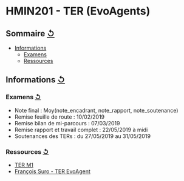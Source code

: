 # HMIN201 - TER (EvoAgents)

## Sommaire [↺](#sommaire-)

- [Informations](#informations-)
  - [Examens](#examens-)
  - [Ressources](#ressources-)

## Informations [↺](#sommaire-)

### Examens [↺](#sommaire-)

- Note final : Moy(note_encadrant, note_rapport, note_soutenance)
- Remise feuille de route : 10/02/2019
- Remise bilan de mi-parcours : 07/03/2019
- Remise rapport et travail complet : 22/05/2019 à midi
- Soutenances des TERs : du 27/05/2019 au 31/05/2019

### Ressources [↺](#sommaire-)

- [TER M1](http://www.lirmm.fr/~lafourcade/TERM1/index.php)
- [François Suro - TER EvoAgent](https://www.lirmm.fr/~suro/TER2018_EVOAGENTS)
